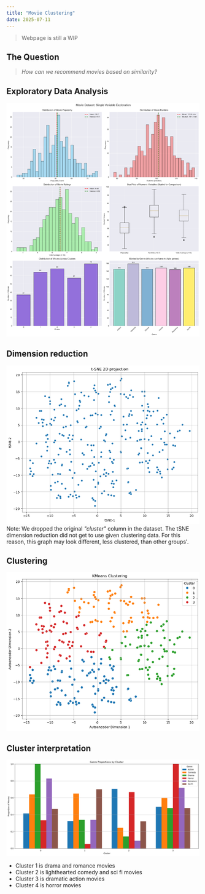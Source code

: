 ```yaml
---
title: "Movie Clustering"
date: 2025-07-11
---
```


> Webpage is still a WIP

## The Question

> *How can we recommend movies based on similarity?* 

## Exploratory Data Analysis
![](movie-eda.png)

## Dimension reduction
![](movie-tsne.png)
Note: We dropped the original *"cluster"* column in the dataset. The tSNE dimension reduction did not get to use given clustering data. For this reason, this graph may look different, less clustered, than other groups'.

## Clustering
![](movie-clustering.png)

## Cluster interpretation

![](movie-bars.png)
- Cluster 1 is drama and romance movies
- Cluster 2 is lighthearted comedy and sci fi movies
- Cluster 3 is dramatic action movies
- Cluster 4 is horror movies
